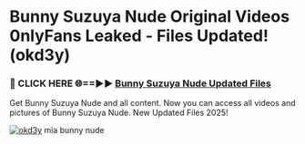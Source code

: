 # Bunny Suzuya Nude Original Videos 0nlyFans Leaked - Files Updated! (okd3y)

<h3>🔴 CLICK HERE 🌐==►► <a href="https://tinyurl.com/52m3yx9h" rel="nofollow">Bunny Suzuya Nude Updated Files</a></h3>

Get Bunny Suzuya Nude and all content. Now you can access all videos and pictures of Bunny Suzuya Nude. New Updated Files 2025!

[![okd3y](https://i.imgur.com/TnHtlc8.gif)](https://tinyurl.com/52m3yx9h)
mia bunny nude